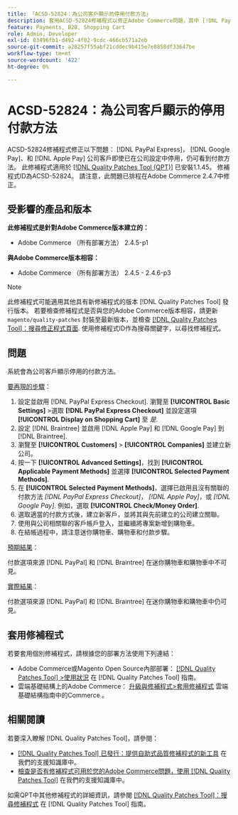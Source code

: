 ```yaml
---
title: 「ACSD-52824：為公司客戶顯示的停用付款方法」
description: 套用ACSD-52824修補程式以修正Adobe Commerce問題，其中 [!DNL PayPal Express], [!DNL Google Pay], and [!DNL Apple Pay] 公司客戶即使已在公司設定中停用，仍可看到付款方法。
feature: Payments, B2B, Shopping Cart
role: Admin, Developer
exl-id: 03496fb1-d492-4f02-9cdc-466cb571a2eb
source-git-commit: a28257f55abf21cddec9b415e7e8858df33647be
workflow-type: tm+mt
source-wordcount: '422'
ht-degree: 0%

---
```


# ACSD-52824：為公司客戶顯示的停用付款方法

ACSD-52824修補程式修正以下問題： [!DNL PayPal Express]， [!DNL Google Pay]、和 [!DNL Apple Pay] 公司客戶即使已在公司設定中停用，仍可看到付款方法。 此修補程式適用於 [[!DNL Quality Patches Tool (QPT)]](/help/announcements/adobe-commerce-announcements/magento-quality-patches-released-new-tool-to-self-serve-quality-patches.md) 已安裝1.1.45。 修補程式ID為ACSD-52824。 請注意，此問題已排程在Adobe Commerce 2.4.7中修正。

## 受影響的產品和版本

**此修補程式是針對Adobe Commerce版本建立的：**

* Adobe Commerce （所有部署方法） 2.4.5-p1

**與Adobe Commerce版本相容：**

* Adobe Commerce （所有部署方法） 2.4.5 - 2.4.6-p3

>[!NOTE]
>
>此修補程式可能適用其他具有新修補程式的版本 [!DNL Quality Patches Tool] 發行版本。 若要檢查修補程式是否與您的Adobe Commerce版本相容，請更新 `magento/quality-patches` 封裝至最新版本，並檢查 [[!DNL Quality Patches Tool]：搜尋修正程式頁面](https://experienceleague.adobe.com/tools/commerce-quality-patches/index.html). 使用修補程式ID作為搜尋關鍵字，以尋找修補程式。

## 問題

系統會為公司客戶顯示停用的付款方法。

<u>要再現的步驟</u>：

1. 設定並啟用 [!DNL PayPal Express Checkout]. 瀏覽至 **[!UICONTROL Basic Settings]** >選取 **[!DNL PayPal Express Checkout]** 並設定選項 **[!UICONTROL Display on Shopping Cart]** 至 *是*.
1. 設定 [!DNL Braintree] 並啟用 [!DNL Apple Pay] 和 [!DNL Google Pay] 到 [!DNL Braintree].
1. 瀏覽至 **[!UICONTROL Customers]** > **[!UICONTROL Companies]** 並建立新公司。
1. 按一下 **[!UICONTROL Advanced Settings]**，找到 **[!UICONTROL Applicable Payment Methods]** 並選擇 **[!UICONTROL Selected Payment Methods]**.
1. 在 **[!UICONTROL Selected Payment Methods]**，選擇已啟用且沒有關聯的付款方法 *[!DNL PayPal Express Checkout]*， *[!DNL Apple Pay]*，或 *[!DNL Google Pay]*. 例如，選取 **[!UICONTROL Check/Money Order]**.
1. 選取適當的付款方式後，建立新客戶，並將其與先前建立的公司建立關聯。
1. 使用與公司相關聯的客戶帳戶登入，並繼續將專案新增到購物車。
1. 在結帳過程中，請注意迷你購物車、購物車和付款步驟。

<u>預期結果</u>：

付款選項來源 [!DNL PayPal] 和 [!DNL Braintree] 在迷你購物車和購物車中不可見。

<u>實際結果</u>：

付款選項來源 [!DNL PayPal] 和 [!DNL Braintree] 在迷你購物車和購物車中仍可見。

## 套用修補程式

若要套用個別修補程式，請根據您的部署方法使用下列連結：

* Adobe Commerce或Magento Open Source內部部署： [[!DNL Quality Patches Tool] >使用狀況](https://experienceleague.adobe.com/docs/commerce-operations/tools/quality-patches-tool/usage.html) 在 [!DNL Quality Patches Tool] 指南。
* 雲端基礎結構上的Adobe Commerce： [升級與修補程式>套用修補程式](https://experienceleague.adobe.com/docs/commerce-cloud-service/user-guide/develop/upgrade/apply-patches.html) 雲端基礎結構指南中的Commerce 。

## 相關閱讀

若要深入瞭解 [!DNL Quality Patches Tool]，請參閱：

* [[!DNL Quality Patches Tool] 已發行：提供自助式品質修補程式的新工具](/help/announcements/adobe-commerce-announcements/magento-quality-patches-released-new-tool-to-self-serve-quality-patches.md) 在我們的支援知識庫中。
* [檢查是否有修補程式可用於您的Adobe Commerce問題，使用 [!DNL Quality Patches Tool]](/help/support-tools/patches-available-in-qpt-tool/check-patch-for-magento-issue-with-magento-quality-patches.md) 在我們的支援知識庫中。

如需QPT中其他修補程式的詳細資訊，請參閱 [[!DNL Quality Patches Tool]：搜尋修補程式](https://experienceleague.adobe.com/tools/commerce-quality-patches/index.html) 在 [!DNL Quality Patches Tool] 指南。
